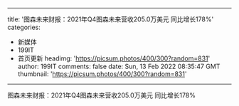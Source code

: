 
---
title: '图森未来财报：2021年Q4图森未来营收205.0万美元  同比增长178%'
categories: 
 - 新媒体
 - 199IT
 - 首页更新
headimg: 'https://picsum.photos/400/300?random=831'
author: 199IT
comments: false
date: Sun, 13 Feb 2022 08:35:47 GMT
thumbnail: 'https://picsum.photos/400/300?random=831'
---

<div>   
图森未来财报：2021年Q4图森未来营收205.0万美元  同比增长178%  
</div>
            